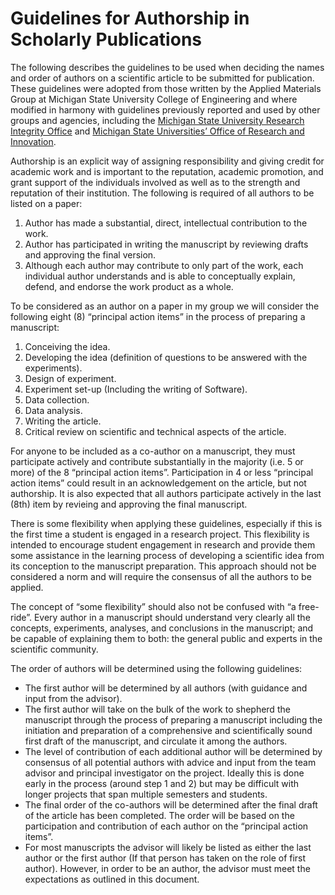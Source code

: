 # Guidelines for Authorship in Scholarly Publications
The following describes the guidelines to be used when deciding the names and order of authors on a scientific article to be submitted for publication. These guidelines were adopted from those written by the Applied Materials Group at Michigan State University College of Engineering and where modified in harmony with guidelines previously reported and used by other groups and agencies, including the [Michigan State University Research Integrity Office](http://rio.msu.edu/) and [Michigan State Universities’ Office of Research and Innovation](https://research.msu.edu/michigan-state-university-guidelines-authorship).

Authorship is an explicit way of assigning responsibility and giving credit for academic work and is important to the reputation, academic promotion, and grant support of the
individuals involved as well as to the strength and reputation of their institution. The following is required of all authors to be listed on a paper:

1. Author has made a substantial, direct, intellectual contribution to the work. 
2. Author has participated in writing the manuscript by reviewing drafts and approving the final version.
3. Although each author may contribute to only part of the work, each individual author understands and is able to conceptually explain, defend, and endorse the work product as a whole.

To be considered as an author on a paper in my group we will consider the following eight (8) “principal action items” in the process of preparing a manuscript:
1. Conceiving the idea.
2. Developing the idea (definition of questions to be answered with the experiments).
3. Design of experiment.
4. Experiment set-up (Including the writing of Software).
5. Data collection.
6. Data analysis.
7. Writing the article.
8. Critical review on scientific and technical aspects of the article.

For anyone to be included as a co-author on a manuscript, they must participate actively and contribute substantially in the majority (i.e. 5 or more) of the 8 “principal action items”.
Participation in 4 or less “principal action items” could result in an acknowledgement on
the article, but not authorship.  It is also expected that all authors participate actively in the last (8th) item by revieing and approving the final manuscript. 

There is some flexibility when applying these guidelines, especially if this is the first time a student is engaged in a research project. This flexibility is intended to encourage student engagement in research and provide them some assistance in the learning
process of developing a scientific idea from its conception to the manuscript preparation. This approach should not be considered a norm and will require the consensus of all the authors to be applied.

The concept of “some flexibility” should also not be confused with “a free-ride”. Every author in a manuscript should understand very clearly all the concepts, experiments, analyses, and conclusions in the manuscript; and be capable of explaining them to both: the general public and experts in the scientific community. 

The order of authors will be determined using the following guidelines:
* The first author will be determined by all authors (with guidance and input from the advisor).
* The first author will take on the bulk of the work to shepherd the manuscript through the process of preparing a manuscript including the initiation and preparation of a comprehensive and scientifically sound first draft of the manuscript, and circulate it among the authors.
* The level of contribution of each additional author will be determined by consensus of all potential authors with advice and input from the team advisor and principal investigator on the project.  Ideally this is done early in the process (around step 1 and 2) but may be difficult with longer projects that span multiple semesters and students. 
* The final order of the co-authors will be determined after the final draft of the article
has been completed. The order will be based on the participation and contribution of
each author on the “principal action items”.
* For most manuscripts the advisor will likely be listed as either the last author or the first author (If that person has taken on the role of first author). However, in order to be an author, the advisor must meet the expectations as outlined in this document. 


